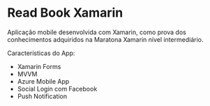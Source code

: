 # Read Book Xamarin

Aplicação mobile desenvolvida com Xamarin, como prova dos conhecimentos adquiridos na Maratona Xamarin nível intermediário.

Características do App:
* Xamarin Forms
* MVVM
* Azure Mobile App
* Social Login com Facebook
* Push Notification
